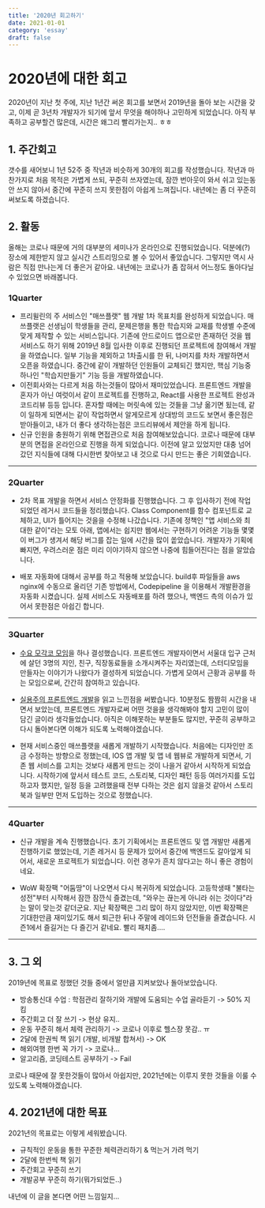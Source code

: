 ```yaml
---
title: '2020년 회고하기'
date: 2021-01-01
category: 'essay'
draft: false
---
```


# 2020년에 대한 회고

2020년이 지난 첫 주에, 지난 1년간 써온 회고를 보면서 2019년을 돌아 보는 시간을 갖고, 이제 곧 3년차 개발자가 되기에 앞서 무엇을 해야하나 고민하게 되었습니다. 아직 부족하고 공부할건 많은데, 시간은 왜그리 빨리가는지.. ㅎㅎ

## 1. 주간회고

갯수를 새어보니 1년 52주 중 작년과 비슷하게 30개의 회고를 작성했습니다.
작년과 마찬가지로 처음 목적은 가볍게 쓰되, 꾸준히 쓰자였는데, 잠깐 번아웃이 와서 쉬고 있는동안 쓰지 않아서 중간에 꾸준히 쓰지 못한점이 아쉽게 느껴집니다. 내년에는 좀 더 꾸준히 써보도록 하겠습니다.

## 2. 활동

올해는 코로나 때문에 거의 대부분의 세미나가 온라인으로 진행되었습니다. 덕분에(?) 장소에 제한받지 않고 실시간 스트리밍으로 볼 수 있어서 좋았습니다. 그렇지만 역시 사람은 직접 만나는게 더 좋은거 같아요.
내년에는 코로나가 좀 잡혀서 어느정도 돌아다닐 수 있었으면 바래봅니다.

### 1Quarter

- 프리윌린의 주 서비스인 "매쓰플랫" 웹 개발 1차 목표치를 완성하게 되었습니다. 매쓰플랫은 선생님이 학생들을 관리, 문제은행을 통한 학습지와 교재를 학생별 수준에 맞게 제작할 수 있는 서비스입니다. 기존에 안드로이드 앱으로만 존재하던 것을 웹 서비스도 하기 위해 2019년 8월 입사한 이후로 진행되던 프로젝트에 참여해서 개발을 하였습니다. 일부 기능을 제외하고 1차출시를 한 뒤, 나머지를 차차 개발하면서 오픈을 하였습니다. 중간에 같이 개발하던 인원들이 교체되긴 했지만, 핵심 기능중 하나인 "학습지만들기" 기능 등을 개발하였습니다.
- 이전회사와는 다르게 처음 하는것들이 많아서 재미있었습니다. 프론트엔드 개발을 혼자가 아닌 여럿이서 같이 프로젝트를 진행하고, React를 사용한 프로젝트 완성과 코드리뷰 등등 입니다. 혼자할 때에는 머릿속에 있는 것들을 그냥 옮기면 됬는데, 같이 일하게 되면서는 같이 작업하면서 알게모르게 상대방의 코드도 보면서 좋은점은 받아들이고, 내가 더 좋다 생각하는점은 코드리뷰에서 제안을 하게 됩니다.
- 신규 인원을 충원하기 위해 면접관으로 처음 참여해보았습니다. 코로나 때문에 대부분의 면접을 온라인으로 진행을 하게 되었습니다. 이전에 알고 있었지만 대충 넘어갔던 지식들에 대해 다시한번 찾아보고 내 것으로 다시 만드는 좋은 기회였습니다.

---

### 2Quarter

- 2차 목표 개발을 하면서 서비스 안정화를 진행했습니다. 그 후 입사하기 전에 작업되었던 레거시 코드들을 정리했습니다. Class Component를 함수 컴포넌트로 교체하고, UI가 틀어지는 것을을 수정해 나갔습니다. 기존에 정책인 "앱 서비스와 최대한 같이"라는 모토 아래, 앱에서는 쉽지만 웹에서는 구현하기 어려운 기능들 몇몇이 버그가 생겨서 해당 버그를 잡는 일에 시간을 많이 쏱았습니다. 개발자가 기획에 빠지면, 우려스러운 점은 미리 이야기하지 않으면 나중에 힘들어진다는 점을 알았습니다.

- 배포 자동화에 대해서 공부를 하고 적용해 보았습니다. build후 파일들을 aws nginx에 수동으로 올리던 기존 방법에서, Codepipeline 을 이용해서 개발환경을 자동화 시켰습니다. 실제 서비스도 자동배포를 하려 했으나, 백엔드 측의 이슈가 있어서 못한점은 아쉽긴 합니다.

---

### 3Quarter

- [수요 모각코 모임](https://github.com/bluelion2/Wednesday_Salon)을 하나 결성했습니다. 프론트엔드 개발자이면서 서울대 입구 근처에 살던 3명의 지인, 친구, 직장동료들을 소개시켜주는 자리였는데, 스터디모임을 만들자는 이야기가 나왔다가 결성하게 되었습니다. 가볍게 모여서 근황과 공부를 하는 모임으로써, 간간히 참여하고 있습니다.

- [실용주의 프론트엔드 개발](https://peter-cho.gitbook.io/book/)을 읽고 느낀점을 써봤습니다. 10분정도 짬짬히 시간을 내면서 보았는데, 프론트엔드 개발자로써 어떤 것을을 생각해봐야 할지 고민이 많이 담긴 글이라 생각들었습니다. 아직은 이해못하는 부분들도 많지만, 꾸준히 공부하고 다시 돌아본다면 이해가 되도록 노력해야겠습니다.

- 현재 서비스중인 매쓰플랫을 새롭게 개발하기 시작했습니다. 처음에는 디자인만 조금 수정하는 방향으로 정했는데, IOS 앱 개발 및 앱 네 웹뷰로 개발하게 되면서, 기존 웹 서비스를 고치는 것보다 새롭게 만드는 것이 나을거 같아서 시작하게 되었습니다. 시작하기에 앞서서 테스트 코드, 스토리북, 디자인 패턴 등등 여러가지를 도입하고자 했지만, 일정 등을 고려했을때 전부 다하는 것은 쉽지 않을것 같아서 스토리북과 일부만 먼저 도입하는 것으로 정했습니다.

---

### 4Quarter

- 신규 개발을 계속 진행했습니다. 초기 기획에서는 프론트엔드 및 앱 개발만 새롭게 진행하기로 했었는데, 기존 레거시 등 문제가 있어서 중간에 백엔드도 갈아엎게 되어서, 새로운 프로젝트가 되었습니다. 이런 경우가 흔치 않다고는 하니 좋은 경험이네요.

- WoW 확장팩 "어둠땅"이 나오면서 다시 복귀하게 되었습니다. 고등학생때 "불타는 성전"부터 시작해서 잠깐 잠깐식 즐겼는데, "와우는 끊는게 아니라 쉬는 것이다"라는 말이 맞는것 같더군요. 지난 확장팩은 그리 많이 하지 않았지만, 이번 확장팩은 기대한만큼 재미있기도 해서 퇴근한 뒤나 주말에 레이드와 던전들을 즐겼습니다. 시즌1에서 즐길거는 다 즐긴거 같네요. 빨리 패치좀....

---

## 3. 그 외

2019년에 목표로 정했던 것들 중에서 얼만큼 지켜보았나 돌아보았습니다.

- 방송통신대 수업 : 학점관리 잘하기와 개발에 도움되는 수업 골라듣기 -> 50% 지킴
- 주간회고 더 잘 쓰기 -> 현상 유지..
- 운동 꾸준히 해서 체력 관리하기 -> 코로나 이후로 헬스장 못감.. ㅠ
- 2달에 한권씩 책 읽기 (개발, 비개발 합쳐서) -> OK
- 해외여행 한번 꼭 가기 -> 코로나...
- 알고리즘, 코딩테스트 공부하기 -> Fail

코로나 때문에 잘 못한것들이 많아서 아쉽지만, 2021년에는 이루지 못한 것들을 이룰 수 있도록 노력해야겠습니다.

## 4. 2021년에 대한 목표

2021년의 목표로는 이렇게 세워봤습니다.

- 규칙적인 운동을 통한 꾸준한 체력관리하기 & 먹는거 가려 먹기
- 2달에 한번씩 책 읽기
- 주간회고 꾸준히 쓰기
- 개발공부 꾸준히 하기(뭐가되었든..)

내년에 이 글을 본다면 어떤 느낌일지...
